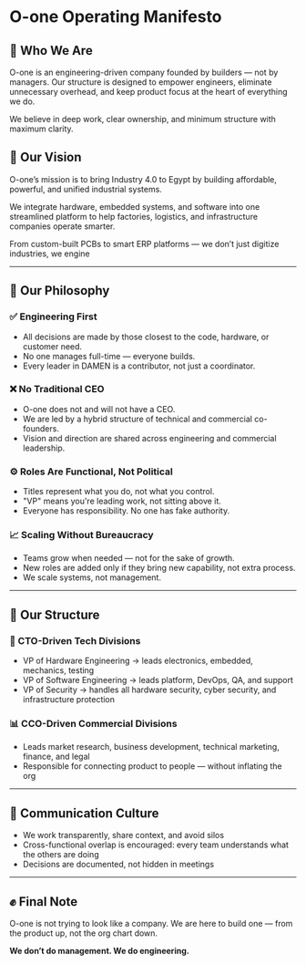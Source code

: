# O-one Operating Manifesto

## 🚀 Who We Are

O-one is an engineering-driven company founded by builders — not by managers. Our structure is designed to empower engineers, eliminate unnecessary overhead, and keep product focus at the heart of everything we do.

We believe in deep work, clear ownership, and minimum structure with maximum clarity.


## 👀 Our Vision

O-one’s mission is to bring Industry 4.0 to Egypt by building affordable, powerful, and unified industrial systems.

We integrate hardware, embedded systems, and software into one streamlined platform to help factories, logistics, and infrastructure companies operate smarter.

From custom-built PCBs to smart ERP platforms — we don’t just digitize industries, we engine


---

## 🧠 Our Philosophy

### ✅ Engineering First

* All decisions are made by those closest to the code, hardware, or customer need.
* No one manages full-time — everyone builds.
* Every leader in DAMEN is a contributor, not just a coordinator.

### ❌ No Traditional CEO

* O-one does not and will not have a CEO.
* We are led by a hybrid structure of technical and commercial co-founders.
* Vision and direction are shared across engineering and commercial leadership.

### ⚙️ Roles Are Functional, Not Political

* Titles represent what you do, not what you control.
* "VP" means you're leading work, not sitting above it.
* Everyone has responsibility. No one has fake authority.

### 📈 Scaling Without Bureaucracy

* Teams grow when needed — not for the sake of growth.
* New roles are added only if they bring new capability, not extra process.
* We scale systems, not management.

---

## 📐 Our Structure

### 🚧 CTO-Driven Tech Divisions

* VP of Hardware Engineering → leads electronics, embedded, mechanics, testing
* VP of Software Engineering → leads platform, DevOps, QA, and support
* VP of Security → handles all hardware security, cyber security, and infrastructure protection

### 📊 CCO-Driven Commercial Divisions

* Leads market research, business development, technical marketing, finance, and legal
* Responsible for connecting product to people — without inflating the org

---

## 💬 Communication Culture

* We work transparently, share context, and avoid silos
* Cross-functional overlap is encouraged: every team understands what the others are doing
* Decisions are documented, not hidden in meetings

---

## ✊ Final Note

O-one is not trying to look like a company.
We are here to build one — from the product up, not the org chart down.

**We don’t do management. We do engineering.**
